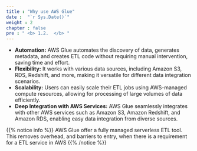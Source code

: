 ```yaml
---
title : "Why use AWS Glue"
date :  "`r Sys.Date()`" 
weight : 2 
chapter : false
pre : " <b> 1.2.  </b> "
---
```


  * **Automation:** AWS Glue automates the discovery of data, generates metadata, and creates ETL code without requiring manual intervention, saving time and effort.
  * **Flexibility:** It works with various data sources, including Amazon S3, RDS, Redshift, and more, making it versatile for different data integration scenarios.
  * **Scalability:** Users can easily scale their ETL jobs using AWS-managed compute resources, allowing for processing of large volumes of data efficiently.
  * **Deep Integration with AWS Services:** AWS Glue seamlessly integrates with other AWS services such as Amazon S3, Amazon Redshift, and Amazon RDS, enabling easy data integration from diverse sources.

  {{% notice info %}}
  AWS Glue offer a fully managed serverless ETL tool. This removes overhead, and barriers to entry, when there is a requirement for a ETL service in AWS
  {{% /notice %}}